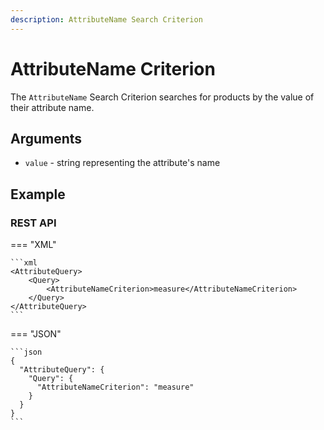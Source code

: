 ```yaml
---
description: AttributeName Search Criterion
---
```


# AttributeName Criterion

The `AttributeName` Search Criterion searches for products by the value of their attribute name.

## Arguments

- `value` - string representing the attribute's name

## Example

### REST API

=== "XML"

    ```xml
    <AttributeQuery>
        <Query>
            <AttributeNameCriterion>measure</AttributeNameCriterion>
        </Query>
    </AttributeQuery>
    ```

=== "JSON"

    ```json
    {
      "AttributeQuery": {
        "Query": {
          "AttributeNameCriterion": "measure"
        }
      }
    }
    ```